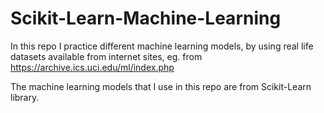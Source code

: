 # Scikit-Learn-Machine-Learning

In this repo I practice different machine learning models, by using real life datasets available from internet sites, eg. from 
https://archive.ics.uci.edu/ml/index.php

The machine learning models that I use in this repo are from Scikit-Learn library.
